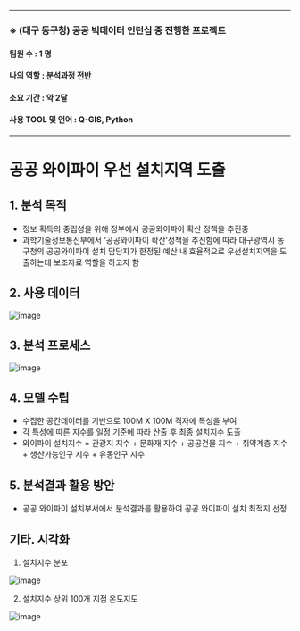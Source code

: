 ***
### ※ (대구 동구청) 공공 빅데이터 인턴십 중 진행한 프로젝트
#### 팀원 수 : 1 명
#### 나의 역할 : 분석과정 전반
#### 소요 기간 : 약 2달
#### 사용 TOOL 및 언어 : Q-GIS, Python
***
# 공공 와이파이 우선 설치지역 도출

## 1. 분석 목적
* 정보 획득의 중립성을 위해 정부에서 공공와이파이 확산 정책을 추진중
* 과학기술정보통신부에서 ‘공공와이파이 확산’정책을 추진함에 따라 대구광역시 동구청의 공공와이파이 설치 담당자가 한정된 예산 내 효율적으로 우선설치지역을 도출하는데 보조자료 역할을 하고자 함

## 2. 사용 데이터
![image](https://user-images.githubusercontent.com/46258393/109467268-49716b00-7aae-11eb-84f0-8516fde7aa31.png)


## 3. 분석 프로세스
![image](https://user-images.githubusercontent.com/46258393/109467311-5aba7780-7aae-11eb-962c-3e153d54ab07.png)


## 4. 모델 수립
* 수집한 공간데이터를 기반으로 100M X 100M 격자에 특성을 부여
* 각 특성에 따른 지수를 일정 기준에 따라 산출 후 최종 설치지수 도출
* 와이파이 설치지수 = 관광지 지수 + 문화재 지수 + 공공건물 지수 + 취약계층 지수 + 생산가능인구 지수 + 유동인구 지수

## 5. 분석결과 활용 방안
* 공공 와이파이 설치부서에서 분석결과를 활용하여 공공 와이파이 설치 최적지 선정


## 기타. 시각화
1. 설치지수 분포  


![image](https://user-images.githubusercontent.com/46258393/109467872-2a270d80-7aaf-11eb-8e58-aa9bb94d4476.png)

2. 설치지수 상위 100개 지점 온도지도  


![image](https://user-images.githubusercontent.com/46258393/109467972-52167100-7aaf-11eb-80db-3f6cf24a8c3c.png)


